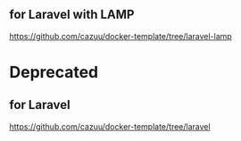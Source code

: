 ## for Laravel with LAMP
https://github.com/cazuu/docker-template/tree/laravel-lamp

# Deprecated
## for Laravel 
https://github.com/cazuu/docker-template/tree/laravel
